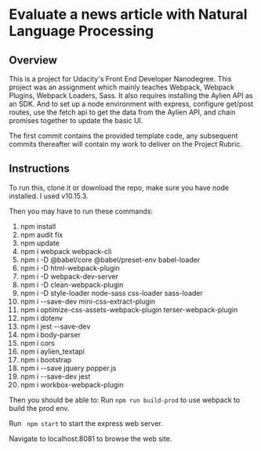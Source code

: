 # Evaluate a news article with Natural Language Processing

## Overview
This is a project for Udacity's Front End Developer Nanodegree. This project was an assignment which mainly teaches Webpack, Webpack Plugins, Webpack Loaders, Sass. It also requires installing the Aylien API as an SDK. And to set up a node environment with express, configure get/post routes, use the fetch api to get the data from the Aylien API, and chain promises together to update the basic UI.

The first commit contains the provided template code, any subsequent commits thereafter will contain my work to deliver on the Project Rubric.


## Instructions
To run this, clone it or download the repo, make sure you have node installed. I used v10.15.3.

Then you may have to run these commands:
1.	npm install
2.	npm audit fix
3.	npm update
4.	npm i webpack webpack-cli
5.	npm i -D @babel/core @babel/preset-env babel-loader
6.	npm i -D html-webpack-plugin
7.	npm i -D webpack-dev-server
8.	‭npm i -D clean-webpack-plugin‬
9.	‭npm i -D style-loader node-sass css-loader sass-loader
10.	npm i --save-dev mini-css-extract-plugin
11.	npm i optimize-css-assets-webpack-plugin terser-webpack-plugin
12.	npm i dotenv
13.	npm i jest --save-dev
14.	npm i body-parser
15.	npm i cors
16.	npm i aylien_textapi
17.	npm i bootstrap
18.	npm i --save jquery popper.js
19. npm i --save-dev jest
20. npm i workbox-webpack-plugin

Then you should be able to:
Run ```npm run build-prod``` to use webpack to build the prod env.

Run ``` npm start``` to start the express web server.

Navigate to localhost:8081 to browse the web site.
